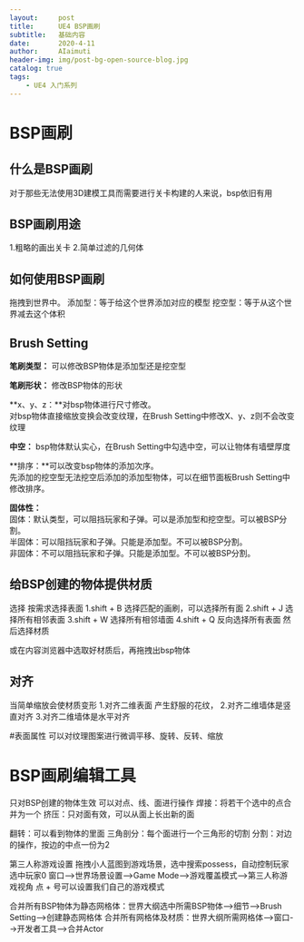 ```yaml
---
layout:     post
title:      UE4 BSP画刷
subtitle:   基础内容
date:       2020-4-11
author:     AIaimuti
header-img: img/post-bg-open-source-blog.jpg
catalog: true
tags:
    - UE4 入门系列
---
```


# BSP画刷
## 什么是BSP画刷
对于那些无法使用3D建模工具而需要进行关卡构建的人来说，bsp依旧有用

## BSP画刷用途
1.粗略的画出关卡
2.简单过滤的几何体

## 如何使用BSP画刷
拖拽到世界中。
添加型：等于给这个世界添加对应的模型
挖空型：等于从这个世界减去这个体积

## Brush Setting
**笔刷类型：**
可以修改BSP物体是添加型还是挖空型

**笔刷形状：**
修改BSP物体的形状

**x、y、z：**对bsp物体进行尺寸修改。<br>
对bsp物体直接缩放变换会改变纹理，在Brush Setting中修改X、y、z则不会改变纹理

**中空：**
bsp物体默认实心，在Brush Setting中勾选中空，可以让物体有墙壁厚度

**排序：**可以改变bsp物体的添加次序。<br>
先添加的挖空型无法挖空后添加的添加型物体，可以在细节面板Brush Setting中修改排序。

**固体性：**<br>
固体：默认类型，可以阻挡玩家和子弹。可以是添加型和挖空型。可以被BSP分割。<br>
半固体：可以阻挡玩家和子弹。只能是添加型。不可以被BSP分割。<br>
非固体：不可以阻挡玩家和子弹。只能是添加型。不可以被BSP分割。

## 给BSP创建的物体提供材质
选择
按需求选择表面
1.shift + B 选择匹配的画刷，可以选择所有面
2.shift + J 选择所有相邻表面 
3.shift + W 选择所有相邻墙面
4.shift + Q 反向选择所有表面
然后选择材质

或在内容浏览器中选取好材质后，再拖拽出bsp物体

## 对齐
当简单缩放会使材质变形
1.对齐二维表面 产生舒服的花纹，
2.对齐二维墙体是竖直对齐
3.对齐二维墙体是水平对齐

#表面属性
可以对纹理图案进行微调平移、旋转、反转、缩放

# BSP画刷编辑工具
只对BSP创建的物体生效
可以对点、线、面进行操作
焊接：将若干个选中的点合并为一个
挤压：只对面有效，可以从面上长出新的面

翻转：可以看到物体的里面
三角剖分：每个面进行一个三角形的切割
分割：对边的操作，按边的中点一份为2

第三人称游戏设置
拖拽小人蓝图到游戏场景，选中搜索possess，自动控制玩家选中玩家0
窗口-->世界场景设置-->Game Mode-->游戏覆盖模式-->第三人称游戏视角
点 + 号可以设置我们自己的游戏模式

合并所有BSP物体为静态网格体：世界大纲选中所需BSP物体-->细节-->Brush Setting-->创建静态网格体
合并所有网格体及材质：世界大纲所需网格体-->窗口-->开发者工具-->合并Actor







